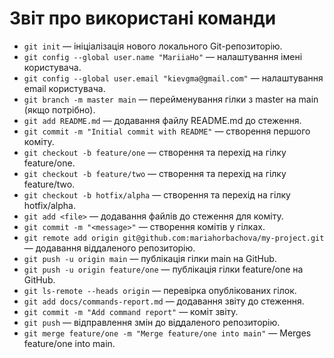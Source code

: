 # Звіт про використані команди

- `git init` — ініціалізація нового локального Git-репозиторію.
- `git config --global user.name "MariiaHo"` — налаштування імені користувача.
- `git config --global user.email "kievgma@gmail.com"` — налаштування email користувача.
- `git branch -m master main` — перейменування гілки з master на main (якщо потрібно).
- `git add README.md` — додавання файлу README.md до стеження.
- `git commit -m "Initial commit with README"` — створення першого коміту.
- `git checkout -b feature/one` — створення та перехід на гілку feature/one.
- `git checkout -b feature/two` — створення та перехід на гілку feature/two.
- `git checkout -b hotfix/alpha` — створення та перехід на гілку hotfix/alpha.
- `git add <file>` — додавання файлів до стеження для коміту.
- `git commit -m "<message>"` — створення комітів у гілках.
- `git remote add origin git@github.com:mariahorbachova/my-project.git` — додавання віддаленого репозиторію.
- `git push -u origin main` — публікація гілки main на GitHub.
- `git push -u origin feature/one` — публікація гілки feature/one на GitHub.
- `git ls-remote --heads origin` — перевірка опублікованих гілок.
- `git add docs/commands-report.md` — додавання звіту до стеження.
- `git commit -m "Add command report"` — коміт звіту.
- `git push` — відправлення змін до віддаленого репозиторію.
- `git merge feature/one -m "Merge feature/one into main"` — Merges feature/one into main.